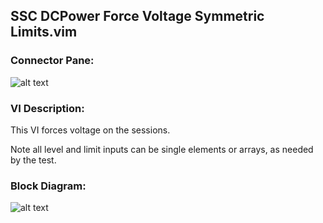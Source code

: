 ## **SSC DCPower Force Voltage Symmetric Limits.vim**
### Connector Pane:
![alt text](/Instrument%20Control/DCPower/SSC%20DCPower/SSC%20DCPower%20Force%20Voltage%20Symmetric%20Limits.vimc.png "SSC DCPower Force Voltage Symmetric Limits.vim connector pane")

### VI Description:
This VI forces voltage on the sessions.

Note all level and limit inputs can be single elements or arrays, as needed by the test.

### Block Diagram:
![alt text](/Instrument%20Control/DCPower/SSC%20DCPower/SSC%20DCPower%20Force%20Voltage%20Symmetric%20Limits.vimd.png "SSC DCPower Force Voltage Symmetric Limits.vim block diagram")
